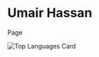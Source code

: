 # Umair Hassan
Page


![Top Languages Card](https://github-readme-stats.vercel.app/api/top-langs/?username=umair-hassan)
